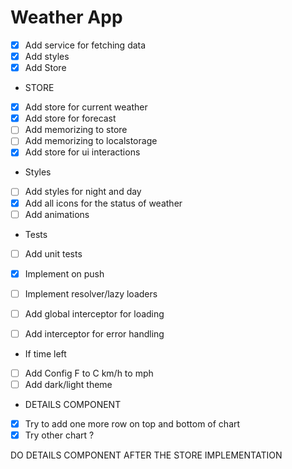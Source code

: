 # Weather App

- [x] Add service for fetching data
- [x] Add styles
- [x] Add Store
- STORE
- [x] Add store for current weather
- [x] Add store for forecast
- [ ] Add memorizing to store
- [ ] Add memorizing to localstorage
- [x] Add store for ui interactions
- Styles
- [ ] Add styles for night and day
- [x] Add all icons for the status of weather
- [ ] Add animations
- Tests
- [ ] Add unit tests



- [x] Implement on push
- [ ] Implement resolver/lazy loaders
- [ ] Add global interceptor for loading
- [ ] Add interceptor for error handling

- If time left
- [ ] Add Config F to C km/h to mph
- [ ] Add dark/light theme
 
- DETAILS COMPONENT
- [x] Try to add one more row on top and bottom of chart
- [x] Try other chart ?

DO DETAILS COMPONENT AFTER THE STORE IMPLEMENTATION

